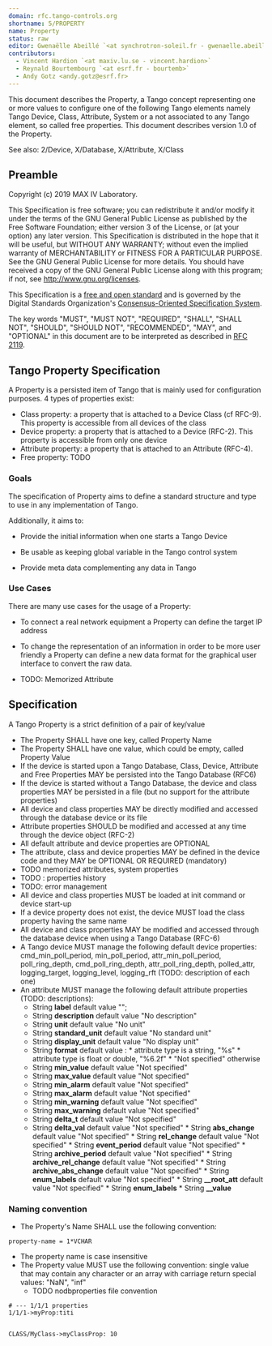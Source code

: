 ```yaml
---
domain: rfc.tango-controls.org
shortname: 5/PROPERTY
name: Property
status: raw
editor: Gwenaëlle Abeillé `<at synchrotron-soleil.fr - gwenaelle.abeille>`
contributors:
  - Vincent Hardion `<at maxiv.lu.se - vincent.hardion>`
  - Reynald Bourtembourg `<at esrf.fr - bourtemb>`
  - Andy Gotz <andy.gotz@esrf.fr>
---
```


This document describes the Property, a Tango concept representing one or more values to configure one of the following Tango elements namely Tango Device, Class, Attribute, System or a not associated to any Tango element, so called free properties. This document describes version 1.0 of the Property.

See also: 2/Device, X/Database, X/Attribute, X/Class

## Preamble

Copyright (c) 2019 MAX IV Laboratory.

This Specification is free software; you can redistribute it and/or modify it under the terms of the GNU General Public License as published by the Free Software Foundation; either version 3 of the License, or (at your option) any later version. This Specification is distributed in the hope that it will be useful, but WITHOUT ANY WARRANTY; without even the implied warranty of MERCHANTABILITY or FITNESS FOR A PARTICULAR PURPOSE. See the GNU General Public License for more details. You should have received a copy of the GNU General Public License along with this program; if not, see <http://www.gnu.org/licenses>.

This Specification is a [free and open standard](http://www.digistan.org/open-standard:definition) and is governed by the Digital Standards Organization's [Consensus-Oriented Specification System](http://www.digistan.org/spec:1/COSS).

The key words "MUST", "MUST NOT", "REQUIRED", "SHALL", "SHALL NOT", "SHOULD", "SHOULD NOT", "RECOMMENDED", "MAY", and "OPTIONAL" in this document are to be interpreted as described in [RFC 2119](http://tools.ietf.org/html/rfc2119).

## Tango Property Specification

 A Property is a persisted item of Tango that is mainly used for configuration purposes. 4 types of properties exist:

 *  Class property: a property that is attached to a Device Class (cf RFC-9). This property is accessible from all devices of the class
 *  Device property: a property that is attached to a Device (RFC-2). This property is accessible from only one device
 *  Attribute property: a property that is attached to an Attribute (RFC-4).
 *  Free property: TODO

### Goals

 The specification of Property aims to define a standard structure and type to use in any implementation of Tango.

Additionally, it aims to:

* Provide the initial information when one starts a Tango Device

* Be usable as keeping global variable in the Tango control system

* Provide meta data complementing any data in Tango


### Use Cases

There are many use cases for the usage of a Property:

* To connect a real network equipment a Property can define the target IP address

* To change the representation of an information in order to be more user friendly a Property can define a new data format for the graphical user interface to convert the raw data.

* TODO: Memorized Attribute


## Specification

A Tango Property is a strict definition of a pair of key/value
* The Property SHALL have one key, called Property Name
* The Property SHALL have one value, which could be empty, called Property Value
* If the device is started upon a Tango Database, Class, Device, Attribute and Free Properties MAY be persisted into the Tango Database (RFC6)
* If the device is started without a Tango Database, the device and class properties MAY be persisted in a file (but no support for the attribute properties) 
* All device and class properties MAY be directly modified and accessed through the database device or its file
* Attribute properties SHOULD be modified and accessed at any time through the device object (RFC-2)
* All default attribute and device properties are OPTIONAL
* The attribute, class and device properties MAY be defined in the device code and they MAY be OPTIONAL OR REQUIRED (mandatory)
* TODO memorized attributes, system properties
* TODO : properties history
* TODO: error management
* All device and class properties MUST be loaded at init command or device start-up
* If a device property does not exist, the device MUST load the class property having the same name
* All device and class properties MAY be modified and accessed through the database device when using a Tango Database (RFC-6)
* A Tango device MUST manage the following default device properties: cmd_min_poll_period, min_poll_period, attr_min_poll_period, poll_ring_depth, cmd_poll_ring_depth, attr_poll_ring_depth, polled_attr, logging_target, logging_level, logging_rft (TODO: description of each one)
* An attribute MUST manage the following default attribute properties (TODO: descriptions):
	 * String **label** default value "";
	 * String **description** default value  "No description"
	 * String **unit** default value "No unit"
	 * String **standard_unit** default value "No standard unit"
	 * String **display_unit** default value "No display unit"
	 * String **format** default value :
				* attribute type is a string, "%s"
				* attribute type is float or double, "%6.2f"
				* "Not specified" otherwise
  * String **min_value** default value "Not specified"
  * String **max_value** default value  "Not specified"
  * String **min_alarm** default value "Not specified"
  * String **max_alarm** default value  "Not specified"
  * String **min_warning** default value  "Not specified"
  * String **max_warning** default value  "Not specified"
  * String **delta_t** default value  "Not specified"
  * String **delta_val** default value "Not specified"
		* String **abs_change** default value "Not specified"
		* String **rel_change** default value "Not specified"
		* String **event_period** default value "Not specified"
		* String **archive_period** default value "Not specified"
		* String **archive_rel_change** default value "Not specified"
		* String **archive_abs_change** default value "Not specified"
		* String **enum_labels** default value "Not specified"
		* String **__root_att** default value "Not specified"
		* String **enum_labels**
		* String **__value**


### Naming convention
* The Property's Name SHALL use the following convention:
``` ABNF
property-name = 1*VCHAR
```
* The property name is case insensitive
* The Property value MUST use the following convention:
        single value that may contain any character
        or an array with carriage return
        special values: "NaN", "inf"
	* TODO nodbproperties file convention		
```
# --- 1/1/1 properties
1/1/1->myProp:titi


CLASS/MyClass->myClassProp: 10
```
